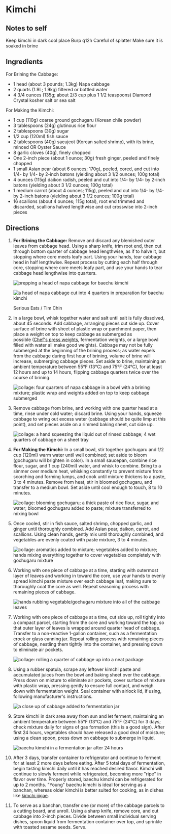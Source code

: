 # Kimchi

## Notes to self
Keep kimchi in dark cool place
Burp q12h
Careful of splatter
Make sure it is soaked in brine

## Ingredients

For Brining the Cabbage:

-   1 head (about 3 pounds; 1.3kg) Napa cabbage 
-   2 quarts (1.9L; 1.9kg) filtered or bottled water
-   4 3/4 ounces (135g; about 2/3 cup plus 1 1/2 teaspoons) Diamond Crystal kosher salt or sea salt

For Making the Kimchi:
-   1 cup (110g) coarse ground gochugaru (Korean chile powder) 
-   3 tablespoons (24g) glutinous rice flour
-   2 tablespoons (30g) sugar
-   1/2 cup (120ml) fish sauce
-   2 tablespoons (40g) saeujeot (Korean salted shrimp), with its brine, minced OR Oyster Sauce
-   8 garlic cloves (40g), finely chopped
-   One 2-inch piece (about 1 ounce; 30g) fresh ginger, peeled and finely chopped
-   1 small Asian pear (about 6 ounces; 170g), peeled, cored, and cut into 1/4- by 1/4- by 2-inch batons (yielding about 3 1/2 ounces; 100g total)
-   4 ounces (115g) daikon radish, peeled and cut into 1/4- by 1/4- by 2-inch batons (yielding about 3 1/2 ounces; 100g total)
-   1 medium carrot (about 4 ounces; 115g), peeled and cut into 1/4- by 1/4- by 2-inch batons (yielding about 3 1/2 ounces; 100g total)
-   16 scallions (about 4 ounces; 115g total), root end trimmed and discarded, scallions halved lengthwise and cut crosswise into 2-inch pieces

## Directions

1.  **For Brining the Cabbage:** Remove and discard any blemished outer leaves from cabbage head. Using a sharp knife, trim root end, then cut through bottom quarter of cabbage head lengthwise, as if to halve it, but stopping where core meets leafy part. Using your hands, tear cabbage head in half lengthwise. Repeat process by cutting each half through core, stopping where core meets leafy part, and use your hands to tear cabbage head lengthwise into quarters.
    
    ![prepping a head of napa cabbage for baechu kimchi](https://www.seriouseats.com/thmb/o-6JNn5iCO81MCNOADtJDAFzgyE=/1500x1125/filters:no_upscale():max_bytes(150000):strip_icc():format(webp)/20210520-baechu-kimchi-Step1-tim-chin-seriouseats-collage-b0ebb76541ac4a439b54dfc0f087b2f8.jpg)
    
    ![a head of napa cabbage cut into 4 quarters in preparation for baechu kimchi](https://www.seriouseats.com/thmb/oYxcL5DEPdWEWOFiYiAt7mr3HLI=/1500x1125/filters:no_upscale():max_bytes(150000):strip_icc():format(webp)/20210520-baechu-kimchi-Step1-tim-chin-seriouseats-11-c9e6ea2c744d4e69a3e0922bf197c283.jpg)
    
    Serious Eats / Tim Chin
    
2.  In a large bowl, whisk together water and salt until salt is fully dissolved, about 45 seconds. Add cabbage, arranging pieces cut side up. Cover surface of brine with sheet of plastic wrap or parchment paper, then place a weight on top to keep cabbage as submerged as possible ([Chef's press weights](https://www.seriouseats.com/why-you-need-a-chefs-press), fermentation weights, or a large bowl filled with water all make good weights). Cabbage may not be fully submerged at the beginning of the brining process; as water expels from the cabbage during first hour of brining, volume of brine will increase, submerging cabbage pieces. Set aside to brine, maintaining an ambient temperature between 55°F (13°C) and 75°F (24°C), for at least 12 hours and up to 14 hours, flipping cabbage quarters twice over the course of brining.
    
    ![collage: four quarters of napa cabbage in a bowl with a brining mixture; plastic wrap and weights added on top to keep cabbage submerged](https://www.seriouseats.com/thmb/xwZ9ZNRVnlrD2OtG2aPN5-dWOWY=/1500x1125/filters:no_upscale():max_bytes(150000):strip_icc():format(webp)/20210520-baechu-kimchi-Step2-tim-chin-seriouseats-collage-a01915dd0090415987395c7ef8faa66b.jpg)
    
3.  Remove cabbage from brine, and working with one quarter head at a time, rinse under cold water; discard brine. Using your hands, squeeze cabbage to wring out excess water (cabbage should be quite limp at this point), and set pieces aside on a rimmed baking sheet, cut side up.
    
    ![collage: a hand squeezing the liquid out of rinsed cabbage; 4 wet quarters of cabbage on a sheet tray](https://www.seriouseats.com/thmb/pUO1YVDwzn9GzAChtEtuTup-XiM=/1500x1125/filters:no_upscale():max_bytes(150000):strip_icc():format(webp)/20210520-baechu-kimchi-Step3-tim-chin-seriouseats-collage-d1a28166bcf94c1f9ca542746f238c96.jpg)
    
4.  **For Making the Kimchi:** In a small bowl, stir together gochugaru and 1/2 cup (120ml) warm water until well combined; set aside to bloom (gochugaru will brighten in color). In a small saucepan, combine rice flour, sugar, and 1 cup (240ml) water, and whisk to combine. Bring to a simmer over medium heat, whisking constantly to prevent mixture from scorching and forming lumps, and cook until mixture thickens to a paste, 3 to 4 minutes. Remove from heat, stir in bloomed gochugaru, and transfer to a medium bowl. Set aside until cool enough to touch, 8 to 10 minutes.
    
    ![collage: blooming gochugaru; a thick paste of rice flour, sugar, and water; bloomed gochugaru added to paste; mixture transferred to mixing bowl](https://www.seriouseats.com/thmb/esvy1YEDL1XoGBy1Ix3mVs29aFE=/1500x1125/filters:no_upscale():max_bytes(150000):strip_icc():format(webp)/20210520-baechu-kimchi-Step4-tim-chin-seriouseats-collage-d7d372986ae14424b0934ca98134e9cb.jpg)
    
5.  Once cooled, stir in fish sauce, salted shrimp, chopped garlic, and ginger until thoroughly combined. Add Asian pear, daikon, carrot, and scallions. Using clean hands, gently mix until thoroughly combined, and vegetables are evenly coated with paste mixture, 3 to 4 minutes.
    
    ![collage: aromatics added to mixture; vegetables added to mixture; hands mixing everything together to cover vegetables completely with gochugaru mixture](https://www.seriouseats.com/thmb/c0n_DtO6j6XWrQ6N2VRCHZq6S10=/1500x1125/filters:no_upscale():max_bytes(150000):strip_icc():format(webp)/20210520-baechu-kimchi-Step5-tim-chin-seriouseats-collage-e648345afc814612a07c89d766787c25.jpg)
    
6.  Working with one piece of cabbage at a time, starting with outermost layer of leaves and working in toward the core, use your hands to evenly spread kimchi paste mixture over each cabbage leaf, making sure to thoroughly coat the core as well. Repeat seasoning process with remaining pieces of cabbage.
    
    ![hands rubbing vegetable/gochugaru mixture into all of the cabbage leaves](https://www.seriouseats.com/thmb/OsUHalHCmJl9WB9ls1ZLFHIfvtI=/1500x1125/filters:no_upscale():max_bytes(150000):strip_icc():format(webp)/20210520-baechu-kimchi-Step6-tim-chin-seriouseats-275fdcce1a81428a9a610b0e76e58665.jpg)
    
7.  Working with one piece of cabbage at a time, cut side up, roll tightly into a compact parcel, starting from the core and working toward the top, so that outer layer of leaves is wrapped around quarter head of cabbage. Transfer to a non-reactive 1-gallon container, such as a fermentation crock or glass canning jar. Repeat rolling process with remaining pieces of cabbage, nestling them tightly into the container, and pressing down to eliminate air pockets.
    
    ![collage: rolling a quarter of cabbage up into a neat package](https://www.seriouseats.com/thmb/7lIlxT-biE9YLlwAKSg_03NBjAM=/1500x1125/filters:no_upscale():max_bytes(150000):strip_icc():format(webp)/20210520-baechu-kimchi-Step7-tim-chin-seriouseats-collage-13792b5535e94676b6854206112c5372.jpg)
    
8.  Using a rubber spatula, scrape any leftover kimchi paste and accumulated juices from the bowl and baking sheet over the cabbage. Press down on mixture to eliminate air pockets, cover surface of mixture with plastic wrap, pressing gently to ensure full contact, and weigh down with fermentation weight. Seal container with airlock lid, if using, following manufacturer's instructions.
    
    ![a close up of cabbage added to fermentation jar](https://www.seriouseats.com/thmb/AKdOcf4hCOdKoVe3z8kY2bnMuD4=/1500x1125/filters:no_upscale():max_bytes(150000):strip_icc():format(webp)/20210520-baechu-kimchi-KimchiPACKEDStep8-tim-chin-seriouseats-a3ef3ac9eefb48d5878ac3703aba2b85.jpg)
    
9.  Store kimchi in dark area away from sun and let ferment, maintaining an ambient temperature between 55°F (13°C) and 75°F (24°C) for 3 days; check mixture daily for signs of gas formation (this is a good sign). After first 24 hours, vegetables should have released a good deal of moisture; using a clean spoon, press down on cabbage to submerge in liquid.
    
    ![baechu kimchi in a fermentation jar after 24 hours](https://www.seriouseats.com/thmb/9DOM-fSeEvmbFFQ_4ACqcyG0N-c=/1500x1125/filters:no_upscale():max_bytes(150000):strip_icc():format(webp)/20210520-kkakdugi-radish-kimchi-Step9-tim-chin-seriouseats-4a6c9c5814d841ff888a5164824a6fa7.jpg)
    
10.  After 3 days, transfer container to refrigerator and continue to ferment for at least 2 more days before eating. After 5 total days of fermentation, begin tasting kimchi daily until it has reached desired flavor. Kimchi will continue to slowly ferment while refrigerated, becoming more "ripe" in flavor over time. Properly stored, baechu kimchi can be refrigerated for up to 2 months. "Young" baechu kimchi is ideal for serving as a banchan, whereas older kimchi is better suited for cooking, as in dishes like [kimchi jjigae](https://www.seriouseats.com/korean-food-types-of-soups-stews-jjigae-guk-tang). 
    
11.  To serve as a banchan, transfer one (or more) of the cabbage parcels to a cutting board, and unroll. Using a sharp knife, remove core, and cut cabbage into 2-inch pieces. Divide between small individual serving dishes, spoon liquid from fermentation container over top, and sprinkle with toasted sesame seeds. Serve.